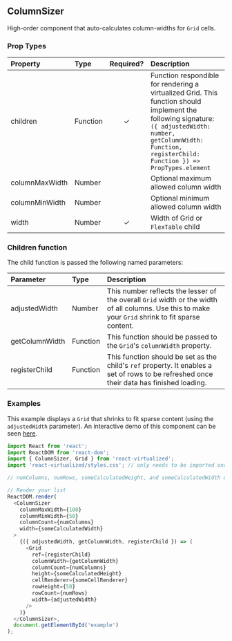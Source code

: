 ColumnSizer
---------------

High-order component that auto-calculates column-widths for `Grid` cells.

### Prop Types
| Property | Type | Required? | Description |
|:---|:---|:---:|:---|
| children | Function | ✓ | Function respondible for rendering a virtualized Grid. This function should implement the following signature: `({ adjustedWidth: number, getColumnWidth: Function, registerChild: Function }) => PropTypes.element` |
| columnMaxWidth | Number |  | Optional maximum allowed column width |
| columnMinWidth | Number |  | Optional minimum allowed column width |
| width | Number | ✓ | Width of Grid or `FlexTable` child |

### Children function

The child function is passed the following named parameters:

| Parameter | Type | Description |
|:---|:---|:---|
| adjustedWidth | Number | This number reflects the lesser of the overall `Grid` width or the width of all columns. Use this to make your `Grid` shrink to fit sparse content. |
| getColumnWidth | Function | This function should be passed to the `Grid`'s `columnWidth` property. |
| registerChild | Function | This function should be set as the child's `ref` property. It enables a set of rows to be refreshed once their data has finished loading. |

### Examples

This example displays a `Grid` that shrinks to fit sparse content (using the `adjustedWidth` parameter). An interactive demo of this component can be seen [here](https://bvaughn.github.io/react-virtualized/?component=ColumnSizer).

```javascript
import React from 'react';
import ReactDOM from 'react-dom';
import { ColumnSizer, Grid } from 'react-virtualized';
import 'react-virtualized/styles.css'; // only needs to be imported once

// numColumns, numRows, someCalculatedHeight, and someCalculatedWidth determined here...

// Render your list
ReactDOM.render(
  <ColumnSizer
    columnMaxWidth={100}
    columnMinWidth={50}
    columnCount={numColumns}
    width={someCalculatedWidth}
  >
    {({ adjustedWidth, getColumnWidth, registerChild }) => (
      <Grid
        ref={registerChild}
        columnWidth={getColumnWidth}
        columnCount={numColumns}
        height={someCalculatedHeight}
        cellRenderer={someCellRenderer}
        rowHeight={50}
        rowCount={numRows}
        width={adjustedWidth}
      />
    )}
  </ColumnSizer>,
  document.getElementById('example')
);
```
